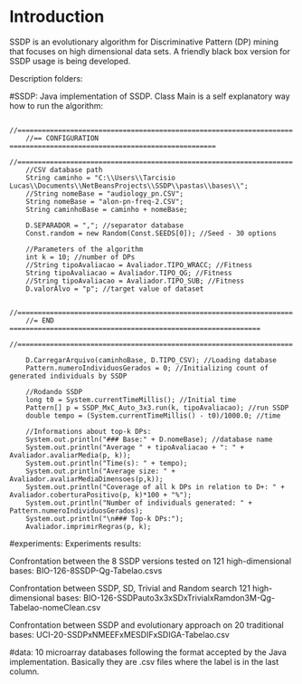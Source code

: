# Introduction
SSDP is an evolutionary algorithm for Discriminative Pattern (DP) mining that focuses on high dimensional data sets. A friendly black box version for SSDP usage is being developed.

Description folders:

#SSDP:
Java implementation of SSDP.
Class Main is a self explanatory way how to run the algorithm:

        //====================================================================
        //== CONFIGURATION ===================================================
        //====================================================================
        //CSV database path
        String caminho = "C:\\Users\\Tarcisio  Lucas\\Documents\\NetBeansProjects\\SSDP\\pastas\\bases\\"; 
        //String nomeBase = "audiology_pn.CSV";
        String nomeBase = "alon-pn-freq-2.CSV";
        String caminhoBase = caminho + nomeBase;
       
        D.SEPARADOR = ","; //separator database
        Const.random = new Random(Const.SEEDS[0]); //Seed - 30 options
        
        //Parameters of the algorithm
        int k = 10; //number of DPs
        //String tipoAvaliacao = Avaliador.TIPO_WRACC; //Fitness
        String tipoAvaliacao = Avaliador.TIPO_QG; //Fitness
        //String tipoAvaliacao = Avaliador.TIPO_SUB; //Fitness
        D.valorAlvo = "p"; //target value of dataset
        
        //====================================================================
        //= END ==============================================================
        //====================================================================
               
        D.CarregarArquivo(caminhoBase, D.TIPO_CSV); //Loading database         
        Pattern.numeroIndividuosGerados = 0; //Initializing count of generated individuals by SSDP
                            
        //Rodando SSDP
        long t0 = System.currentTimeMillis(); //Initial time
        Pattern[] p = SSDP_MxC_Auto_3x3.run(k, tipoAvaliacao); //run SSDP
        double tempo = (System.currentTimeMillis() - t0)/1000.0; //time
        
        //Informations about top-k DPs:  
        System.out.println("### Base:" + D.nomeBase); //database name
        System.out.println("Average " + tipoAvaliacao + ": " + Avaliador.avaliarMedia(p, k));
        System.out.println("Time(s): " + tempo);
        System.out.println("Average size: " + Avaliador.avaliarMediaDimensoes(p,k));        
        System.out.println("Coverage of all k DPs in relation to D+: " + Avaliador.coberturaPositivo(p, k)*100 + "%");
        System.out.println("Number of individuals generated: " + Pattern.numeroIndividuosGerados);
        System.out.println("\n### Top-k DPs:");
        Avaliador.imprimirRegras(p, k);

#experiments:
Experiments results:

Confrontation between the 8 SSDP versions tested on 121 high-dimensional bases: BIO-126-8SSDP-Qg-Tabelao.csvs

Confrontation between SSDP, SD, Trivial and Random search 121 high-dimensional bases: BIO-126-SSDPauto3x3xSDxTrivialxRamdon3M-Qg-Tabelao-nomeClean.csv

Confrontation between SSDP and evolutionary approach on 20 traditional bases: UCI-20-SSDPxNMEEFxMESDIFxSDIGA-Tabelao.csv

#data:
10 microarray databases following the format accepted by the Java implementation. Basically they are .csv files where the label is in the last column.
